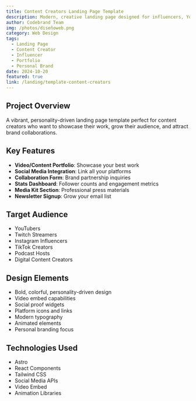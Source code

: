 ```yaml
---
title: Content Creators Landing Page Template
description: Modern, creative landing page designed for influencers, YouTubers, streamers, and digital content creators with portfolio showcases and collaboration forms.
author: Codebrand Team
img: /photos/diseñoweb.png
category: Web Design
tags:
  - Landing Page
  - Content Creator
  - Influencer
  - Portfolio
  - Personal Brand
date: 2024-10-20
featured: true
link: /landing/template-content-creators
---
```


## Project Overview

A vibrant, personality-driven landing page template perfect for content creators who want to showcase their work, grow their audience, and attract brand collaborations.

## Key Features

- **Video/Content Portfolio**: Showcase your best work
- **Social Media Integration**: Link all your platforms
- **Collaboration Form**: Brand partnership inquiries
- **Stats Dashboard**: Follower counts and engagement metrics
- **Media Kit Section**: Professional press materials
- **Newsletter Signup**: Grow your email list

## Target Audience

- YouTubers
- Twitch Streamers
- Instagram Influencers
- TikTok Creators
- Podcast Hosts
- Digital Content Creators

## Design Elements

- Bold, colorful, personality-driven design
- Video embed capabilities
- Social proof widgets
- Platform icons and links
- Modern typography
- Animated elements
- Personal branding focus

## Technologies Used

- Astro
- React Components
- Tailwind CSS
- Social Media APIs
- Video Embed
- Animation Libraries
